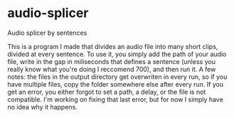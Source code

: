 # audio-splicer
Audio splicer by sentences

This is a program I made that divides an audio file into many short clips, divided at every sentence. To use it, you simply add the path of your audio file, write in the gap in miliseconds that defines a sentence (unless you really know what you're doing I reccomend 700), and then run it. A few notes: the files in the output directory get overwriten in every run, so if you have multiple files, copy the folder somewhere else after every run. If you get an error, you either forgot to set a path, a delay, or the file is not compatible. I'm working on fixing that last error, but for now I simply have no idea why it happens.

